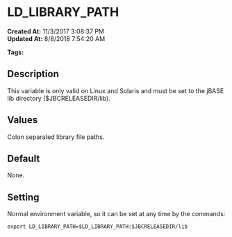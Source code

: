 # LD_LIBRARY_PATH

**Created At:** 11/3/2017 3:08:37 PM  
**Updated At:** 8/8/2018 7:54:20 AM  

**Tags:**
<badge text='environment variables' vertical='middle' />

## Description

This variable is only valid on Linux and Solaris and must be set to the jBASE lib directory ($JBCRELEASEDIR/lib).



## Values

Colon separated library file paths.



## Default

None.



## Setting

Normal environment variable, so it can be set at any time by the commands:

```
export LD_LIBRARY_PATH=$LD_LIBRARY_PATH:$JBCRELEASEDIR/lib
```
